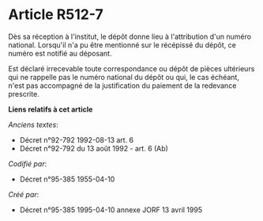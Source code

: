 # Article R512-7

Dès sa réception à l'institut, le dépôt donne lieu à l'attribution d'un numéro national. Lorsqu'il n'a pu être mentionné sur
le récépissé du dépôt, ce numéro est notifié au déposant.

Est déclaré irrecevable toute correspondance ou dépôt de pièces ultérieurs qui ne rappelle pas le numéro national du dépôt ou
qui, le cas échéant, n'est pas accompagné de la justification du paiement de la redevance prescrite.

**Liens relatifs à cet article**

_Anciens textes_:

  - Décret n°92-792 1992-08-13 art. 6
  - Décret n°92-792 du 13 août 1992 - art. 6 (Ab)

_Codifié par_:

  - Décret n°95-385 1955-04-10

_Créé par_:

  - Décret n°95-385 1995-04-10 annexe JORF 13 avril 1995

